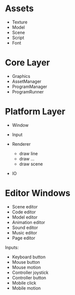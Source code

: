 # Assets
- Texture
- Model
- Scene
- Script
- Font

# Core Layer
- Graphics
- AssetManager
- ProgramManager
- ProgramRunner

# Platform Layer
- Window

- Input
- Renderer
    - draw line
    - draw ...
    - draw scene
- IO

# Editor Windows
- Scene editor
- Code editor
- Model editor
- Animation editor
- Sound editor
- Music editor
- Page editor

Inputs:
- Keyboard button
- Mouse button
- Mouse motion
- Controller joystick
- Controller button
- Mobile click
- Mobile motion